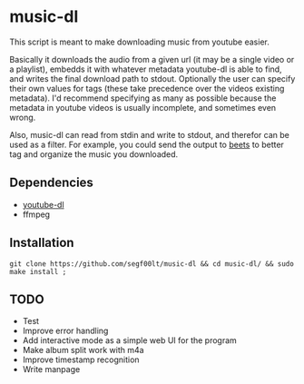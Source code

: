 # music-dl

This script is meant to make downloading music from youtube easier.

Basically it downloads the audio from a given url (it may be a single video or
a playlist), embedds it with whatever metadata youtube-dl is able to find, and
writes the final download path to stdout. Optionally the user can specify
their own values for tags (these take precedence over the videos existing
metadata). I'd recommend specifying as many as possible because the
metadata in youtube videos is usually incomplete, and sometimes even wrong.

Also, music-dl can read from stdin and write to stdout, and therefor can be
used as a filter. For example, you could send the output to
[beets](https://beets.io/) to better tag and organize the music you downloaded.

## Dependencies

- [youtube-dl](https://youtube-dl.org/)
- ffmpeg

## Installation

`git clone https://github.com/segf00lt/music-dl && cd music-dl/ && sudo make install ;`

## TODO

- Test
- Improve error handling
- Add interactive mode as a simple web UI for the program
- Make album split work with m4a
- Improve timestamp recognition
- Write manpage
